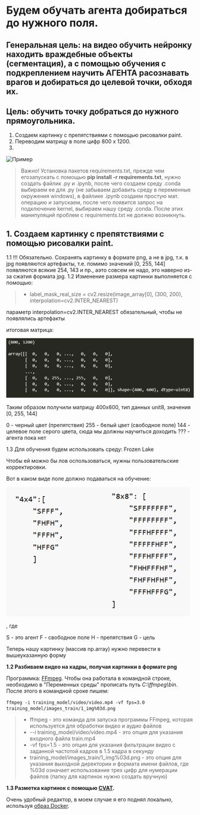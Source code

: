 # Будем обучать агента добираться до нужного поля.
## Генеральная цель: на видео обучить нейронку находить враждебные объекты (сегментация), а с помощью обучения с подкреплением научить АГЕНТА расознавать врагов и добираться до целевой точки, обходя их.
## Цель: обучить точку добраться до нужного прямоугольника.
1. Создаем картинку с препятствиями с помощью рисовалки paint.
2. Переводим матрицу в поле цифр 800 х 1200.
3. 


![Пример](content_for_readme/для_заставки.png)



>Важно! Установка пакетов requirements.txt, прежде чем егозапускать с помощью **pip install -r requirements.txt**, нужно создать файлик .py и .ipynb, после чего создаем среду .conda выбираем ее для .py (не забываем добавить среду в переменные окружения windows), в файлике .ipynb создаем простую мат. операцию и запускаем, после чего появится запрос на подключение kernel, выбираем нашу среду .conda. После этих манипуляций проблем с requirements.txt не должно возникнуть.

## 1. Создаем картинку с препятствиями с помощью рисовалки paint.
1.1 !!! Обязательно. Сохранять картинку в формате png, а не в jpg, т.к. в jpg появляются артефакты, т.е. помимо значений [0, 255, 144] появляются всякие 254, 143 и пр., аэто совсем не надо, это наверно из-за сжатия формата jpg.
1.2 Изменение размера картинки выполняется с помощью:

>* label_mask_real_size = cv2.resize(image_array[0], (300, 200), interpolation=cv2.INTER_NEAREST)
 
 параметр interpolation=cv2.INTER_NEAREST обязательный, чтобы не появлялись артефакты

итоговая матрица:

![Пример](content_for_readme/matrix.png)

Таким образом получили матрицу 400х600, тип данных unit8, значения [0, 255, 144] 

0 - черный цвет (препятствия)
255 - белый цвет (свободное поле)
144 - целевое поле серого цвета, сюда мы должны научиться доходить
??? - агента пока нет

1.3 Для обучения будем использовать среду: Frozen Lake

Чтобы ей можно бы лов оспользоваться, нужны пользовательские корректировки.

Вот в каком виде поле должно подаваться на обучение:

![Пример](content_for_readme/поле_Fr_lake.png)

, где

S -  это агент
F - свободное поле
H - препятствия
G - цель

Теперь нашу картинку (массив np.array) нужно перевести в вышеуказанную форму

**1.2 Разбиваем видео на кадры, получая картинки в формате png**

Программка: [FFmpeg](https://ffmpeg.org/download.html).
Чтобы она работала в командной строке, необходимо в "Переменных среды" прописать путь _C:\\ffmpeg\bin_. После этого в командной сроке пишем:
```
ffmpeg -i training_model/video/video.mp4 -vf fps=3.0 training_model/images_train/1_img%03d.png
```
>* ffmpeg -  это команда для запуска программы FFmpeg, которая используется для обработки
видео и аудио файлов
>* --i training_model/video/video.mp4 - это опция для указания входного файла train.mp4
>* -vf fps=1.5 - это опция для указания фильтрации видео с заданной частотой кадров в 1.5 кадра
в секунду
>* training_model/images_train/1_img%03d.png - это опция для указания выходной директории и формата имени 
файлов, где %03d означает использование трех цифр для нумерации файлов (папку для картинок нужно создать вручную)


**1.3 Разметка картинок с помощью [CVAT](https://www.cvat.ai/).**

 Очень удобный редактор, в моем случае я его поднял локально, используя [образ Docker](https://docs.cvat.ai/docs/administration/basics/installation/).



